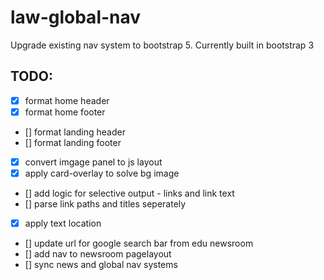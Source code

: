 # law-global-nav

Upgrade existing nav system to bootstrap 5. Currently built in bootstrap 3

## TODO:

- [x] format home header
- [x] format home footer
- [] format landing header
- [] format landing footer
- [x] convert imgage panel to js layout
- [x] apply card-overlay to solve bg image
- [] add logic for selective output - links and link text
- [] parse link paths and titles seperately
- [x] apply text location
- [] update url for google search bar from edu newsroom
- [] add nav to newsroom pagelayout
- [] sync news and global nav systems
